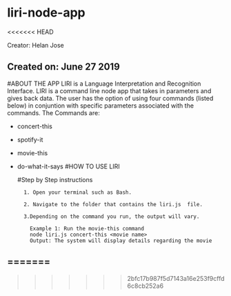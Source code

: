 # liri-node-app
<<<<<<< HEAD


Creator: Helan Jose

Created on: June 27 2019
----------------------------------------------------------------
#ABOUT THE APP
LIRI is a Language Interpretation and Recognition Interface. LIRI is a command line node app that takes in parameters and gives back data. The user has the option of using four commands (listed below) in conjuntion with specific parameters associated with the commands. The Commands are:

* concert-this

* spotify-it

* movie-this

* do-what-it-says
#HOW TO USE LIRI
  
   #Step by Step instructions


        1. Open your terminal such as Bash.

        2. Navigate to the folder that contains the liri.js  file.

        3.Depending on the command you run, the output will vary.

          Example 1: Run the movie-this command
          node liri.js concert-this <movie name>
          Output: The system will display details regarding the movie
          




=======
------------------------------------
>>>>>>> 2bfc17b987f5d7143a16e253f9cffd6c8cb252a6
